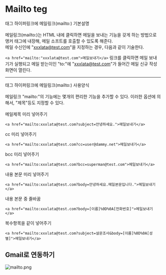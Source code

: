 # Mailto teg

<a>태그 하이퍼링크에 메일링크(mailto:) 기본설명<br>
<br>
메일링크(mailto:)는 HTML 내에 클릭하면 메일을 보내는 기능을 갖게 하는 방법으로 <a> 앵커 태그에 내장해, 메일 소프트를 호출할 수 있도록 해준다.<br>
메일 수신인에 "xxxlata@test.com"을 지정하는 경우, 다음과 같이 기술한다. 

```<a href="mailto:"xxxlata@test.com">메일보내기</a>```
링크를 클릭하면 메일 보내기가 실행되고 메일 받는이인 "to:"에 "xxxlata@test.com"가 들어간 메일 신규 작성 화면이 열린다.
  
--------------------------------------------------------------------------
<a>태그 하이퍼링크에 메일링크(mailto:) 사용양식
<br><br>
메일링크 "mailto:"의 기능에는 몇개의 편리한 기능을 추가할 수 있다. 이러한 옵션에 의해서, "제목"등도 지정할 수 있다. 
<br><br>
메일제목 미리 넣어주기
```
<a href="mailto:xxxlata@test.com?subject=안녕하세요.">메일보내기</a>
```
cc 미리 넣어주기
```
<a href="mailto:xxxlata@test.com?cc=user@dammy.net">메일보내기</a>
```
bcc 미리 넣어주기
```
<a href="mailto:xxxlata@test.com?bcc=﻿superman@test.com">메일보내기</a>
```
내용 본문 미리 넣어주기
```
<a href="mailto:xxxlata@test.com?body=안녕하세요.메일본문입니다.">메일보내기</a>
```
내용 본문 중 줄바꿈
```
<a href="mailto:xxxlata@test.com?body=[이름]%0D%0A[전화번호]">메일보내기</a>
```
복수항목을 같이 넣어주기
```
<a href="mailto:xxxlata@test.com?subject=설문조사&body=[이름]%0D%0A[성별]">메일보내기</a>
```
## Gmail로 연동하기
![mailto.png](./mailto.png)

